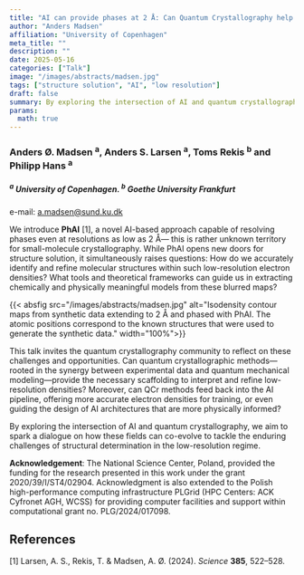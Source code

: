 ```yaml
---
title: "AI can provide phases at 2 Å: Can Quantum Crystallography help us to a high-quality structure at this resolution?"
author: "Anders Madsen"
affiliation: "University of Copenhagen"
meta_title: ""
description: ""
date: 2025-05-16
categories: ["Talk"]
image: "/images/abstracts/madsen.jpg"
tags: ["structure solution", "AI", "low resolution"]
draft: false
summary: By exploring the intersection of AI and quantum crystallography, we aim to spark a dialogue on how these fields can co-evolve to tackle the enduring challenges of structural determination in the low-resolution regime.
params:
  math: true
---
```


### Anders Ø. Madsen <sup>a</sup>, Anders S. Larsen <sup>a</sup>, Toms Rekis <sup>b</sup> and Philipp Hans <sup>a</sup>

##### <sup>a</sup> University of Copenhagen. <sup>b</sup> Goethe University Frankfurt

e-mail: a.madsen@sund.ku.dk

We introduce **PhAI** [1], a novel AI-based approach capable of resolving phases even at resolutions as low as 2 Å— this is rather unknown territory for small-molecule crystallography. While PhAI opens new doors for structure solution, it simultaneously raises questions: How do we accurately identify and refine molecular structures within such low-resolution electron densities? What tools and theoretical frameworks can guide us in extracting chemically and physically meaningful models from these blurred maps?

{{< absfig src="/images/abstracts/madsen.jpg" alt="Isodensity contour maps from synthetic data extending to 2 Å and phased with PhAI. The atomic positions correspond to the known structures that were used to generate the synthetic data." width="100%">}}

This talk invites the quantum crystallography community to reflect on these challenges and opportunities. Can quantum crystallographic methods—rooted in the synergy between experimental data and quantum mechanical modeling—provide the necessary scaffolding to interpret and refine low-resolution densities? Moreover, can QCr methods feed back into the AI pipeline, offering more accurate electron densities for training, or even guiding the design of AI architectures that are more physically informed?

By exploring the intersection of AI and quantum crystallography, we aim to spark a dialogue on how these fields can co-evolve to tackle the enduring challenges of structural determination in the low-resolution regime.

**Acknowledgement**: The National Science Center, Poland, provided the funding for the research presented in this work under the grant 2020/39/I/ST4/02904. Acknowledgment is also extended to the Polish high-performance computing infrastructure PLGrid (HPC Centers: ACK Cyfronet AGH, WCSS) for providing computer facilities and support within computational grant no. PLG/2024/017098.

## References

[1] Larsen, A. S., Rekis, T. & Madsen, A. Ø. (2024). *Science* **385**, 522–528.